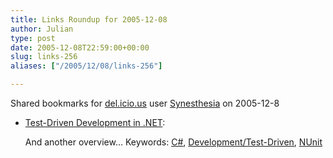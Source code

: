 ```yaml
---
title: Links Roundup for 2005-12-08
author: Julian
type: post
date: 2005-12-08T22:59:00+00:00
slug: links-256 
aliases: ["/2005/12/08/links-256"]

---
```

Shared bookmarks for [del.icio.us][1] user  [Synesthesia][2] on 2005-12-8

  * [Test-Driven Development in .NET][3]:
  
    And another overview&#8230; Keywords: [C#][4], [Development/Test-Driven][5], [NUnit][6]

 [1]: https://del.icio.us/
 [2]: https://del.icio.us/synesthesia
 [3]: https://www.codeproject.com/dotnet/tdd_in_dotnet.asp "https://www.codeproject.com/dotnet/tdd_in_dotnet.asp"
 [4]: https://del.icio.us/synesthesia/C#
 [5]: https://del.icio.us/synesthesia/Development/Test-Driven
 [6]: https://del.icio.us/synesthesia/NUnit
